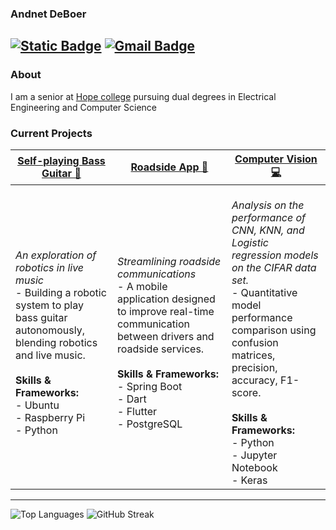 ### Andnet DeBoer
[![Static Badge](https://img.shields.io/badge/-LinkedIn-blue?style=flat-square&logo=Linkedin&logoColor=white&link=https://www.linkedin.com/in/andnetdeboer/)](https://www.linkedin.com/in/andnetdeboer/)
[![Gmail Badge](https://img.shields.io/badge/-deboerandnet@gmail.com-c14438?style=flat-square&logo=Gmail&logoColor=white&link=mailto:deboerandnet@gmail.com)](mailto:deboerandnet@gmail.com)
---------------------------------------------------------------------------------------------------------------------------------------------------------------------------------
### About
I am a senior at [Hope college](https://hope.edu/) pursuing dual degrees in Electrical Engineering and Computer Science

### Current Projects

| **[Self-playing Bass Guitar 🎸](https://github.com/andnet-deboer/ENGS-451---Senior-Capstone-Project)** | **[Roadside App 🚚](https://github.com/RoadsideApp)**  | **[Computer Vision 💻](https://github.com/michaelstag/395-Project-Final)**  |
|--------------|-----------------------------|----------------------|
| <br><em>_An exploration of robotics in live music_</em><br>- Building a robotic system to play bass guitar autonomously, blending robotics and live music.<br><br><b>Skills & Frameworks:</b><br>- Ubuntu<br>- Raspberry Pi<br>- Python | <br><em>_Streamlining roadside communications_</em><br>- A mobile application designed to improve real-time communication between drivers and roadside services.<br><br><b>Skills & Frameworks:</b><br>- Spring Boot<br>- Dart<br>- Flutter<br>- PostgreSQL | <br><em>_Analysis on the performance of CNN, KNN, and Logistic regression models on the CIFAR data set._</em><br>- Quantitative model performance comparison using confusion matrices, precision, accuracy, F1-score.<br><br><b>Skills & Frameworks:</b><br>- Python<br>- Jupyter Notebook<br>- Keras |

---------------------------------------------------------------------------------------------------------------------------------------------------------------------------------

[//]: # "![github stats](https://github-readme-stats.vercel.app/api?username=andnet-deboer&show_icons=true)"
![Top Languages](https://github-readme-stats.vercel.app/api/top-langs/?username=andnet-deboer&layout=compact&langs_count=5&hide_title=true&height=200)
![GitHub Streak](https://github-readme-streak-stats.herokuapp.com/?user=andnet-deboer&height=200)


[//]: # "---------------------------------------------------------------------------------------------------------------------------------------------------------------------------------"

